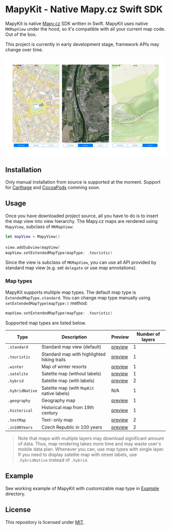 # MapyKit - Native Mapy.cz Swift SDK

MapyKit is native [Mapy.cz](https://mapy.cz) SDK written in Swift. MapyKit uses native `MKMapView` under the hood, so it's compatible with all your current map code. Out of the box.

This project is currently in early development stage, framework APIs may change over time.

<p align="center">
    <img src="Resources/main.jpg" alt="MapyKit example preview">
</p>

## Installation

Only manual installation from source is supported at the moment. Support for [Carthage](https://github.com/Carthage/Carthage) and [CocoaPods](https://cocoapods.org) comming soon.

## Usage

Once you have downloaded project source, all you have to do is to insert the map view into view hierarchy. The Mapy.cz maps are rendered using `MapyView`, subclass of `MKMapView`:

```swift
let mapView = MapyView()

view.addSubview(mapView)
mapView.setExtendedMapType(mapType: .touristic)
```

Since the view is subclass of `MKMapView`, you can use all API provided by standard map view (e.g. set `delegate` or use map annotations).

### Map types

MapyKit supports multiple map types. The default map type is `ExtendedMapType.standard`. You can change map type manually using `setExtendedMapType(mapType:)` method:

```swift
mapView.setExtendedMapType(mapType: .touristic)
```

Supported map types are listed below.

| Type            | Description | Preview | Number of layers |
|-----------------|-------------|---------|------------------|
| `.standard`     | Standard map view (default) | [preview](https://mapy.cz/zakladni) | 1 |
| `.touristic`    | Standard map with highlighted hiking trails | [preview](https://mapy.cz/turisticka) | 1 |
| `.winter`       | Map of winter resorts | [preview](https://mapy.cz/zimni) | 1 |
| `.satelite`     | Satelite map (without labels) | [preview](https://mapy.cz/letecka) | 1 |
| `.hybrid`       | Satelite map (with labels) | [preview](https://mapy.cz/letecka) | 2 |
| `.hybridNative` | Satelite map (with `MapKit` native labels) | N/A | 1 |
| `.geography`    | Geography map | [preview](https://mapy.cz/zemepisna) | 1 |
| `.historical`   | Historical map from 19th century | [preview](https://mapy.cz/19stoleti) | 1 |
| `.textMap`      | Text-only map | [preview](https://mapy.cz/textova) | 2 |
| `.in100Years`   | Czech Republic in 100 years | [preview](https://mapy.cz/ceskoza100) | 2 |

> Note that maps with multiple layers may download significant amount of data. Thus, map rendering takes more time and may waste user's mobile data plan. Whenever you can, use map types with single layer. If you need to display satelite map with street labels, use `.hybridNative` instead of `.hybrid`.

## Example

See working example of MapyKit with customizable map type in [Example](Example) directory.

## License

This repository is licensed under [MIT](LICENSE).

